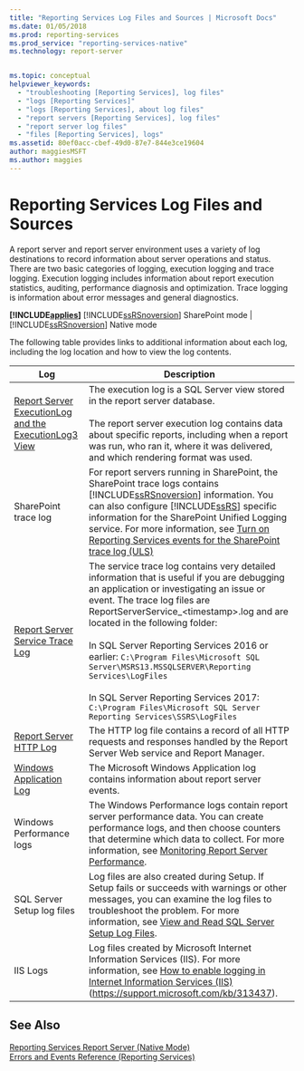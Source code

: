 ```yaml
---
title: "Reporting Services Log Files and Sources | Microsoft Docs"
ms.date: 01/05/2018
ms.prod: reporting-services
ms.prod_service: "reporting-services-native"
ms.technology: report-server


ms.topic: conceptual
helpviewer_keywords: 
  - "troubleshooting [Reporting Services], log files"
  - "logs [Reporting Services]"
  - "logs [Reporting Services], about log files"
  - "report servers [Reporting Services], log files"
  - "report server log files"
  - "files [Reporting Services], logs"
ms.assetid: 80ef0acc-cbef-49d0-87e7-844e3ce19604
author: maggiesMSFT
ms.author: maggies
---
```

# Reporting Services Log Files and Sources
  A report server and report server environment uses a variety of log destinations to record information about server operations and status. There are two basic categories of logging, execution logging and trace logging. Execution logging includes information about report execution statistics, auditing, performance diagnosis and optimization. Trace logging is information about error messages and general diagnostics.  
  
 **[!INCLUDE[applies](../../includes/applies-md.md)]**  [!INCLUDE[ssRSnoversion](../../includes/ssrsnoversion-md.md)] SharePoint mode | [!INCLUDE[ssRSnoversion](../../includes/ssrsnoversion-md.md)] Native mode  
  
 The following table provides links to additional information about each log, including the log location and how to view the log contents.  
  
|Log|Description|  
|---------|-----------------|  
|[Report Server ExecutionLog and the ExecutionLog3 View](../../reporting-services/report-server/report-server-executionlog-and-the-executionlog3-view.md)|The execution log is a SQL Server view stored in the report server database.<br /><br /> The report server execution log contains data about specific reports, including when a report was run, who ran it, where it was delivered, and which rendering format was used.|  
|SharePoint trace log|For report servers running in SharePoint, the SharePoint trace logs contains [!INCLUDE[ssRSnoversion](../../includes/ssrsnoversion-md.md)] information. You can also configure [!INCLUDE[ssRS](../../includes/ssrs.md)] specific information for the SharePoint Unified Logging service. For more information, see [Turn on Reporting Services events for the SharePoint trace log &#40;ULS&#41;](../../reporting-services/report-server/turn-on-reporting-services-events-for-the-sharepoint-trace-log-uls.md)|  
|[Report Server Service Trace Log](../../reporting-services/report-server/report-server-service-trace-log.md)|The service trace log contains very detailed information that is useful if you are debugging an application or investigating an issue or event. The trace log files are ReportServerService_\<timestamp>.log and are located in the following folder:<br /><br /> In SQL Server Reporting Services 2016 or earlier: `C:\Program Files\Microsoft SQL Server\MSRS13.MSSQLSERVER\Reporting Services\LogFiles`<br /><br /> In SQL Server Reporting Services 2017: `C:\Program Files\Microsoft SQL Server Reporting Services\SSRS\LogFiles`|  
|[Report Server HTTP Log](../../reporting-services/report-server/report-server-http-log.md)|The HTTP log file contains a record of all HTTP requests and responses handled by the Report Server Web service and Report Manager.|  
|[Windows Application Log](../../reporting-services/report-server/windows-application-log.md)|The Microsoft Windows Application log contains information about report server events.|  
|Windows Performance logs|The Windows Performance logs contain report server performance data. You can create performance logs, and then choose counters that determine which data to collect. For more information, see [Monitoring Report Server Performance](../../reporting-services/report-server/monitoring-report-server-performance.md).|  
|SQL Server Setup log files|Log files are also created during Setup. If Setup fails or succeeds with warnings or other messages, you can examine the log files to troubleshoot the problem. For more information, see [View and Read SQL Server Setup Log Files](../../database-engine/install-windows/view-and-read-sql-server-setup-log-files.md).|  
|IIS Logs|Log files created by Microsoft Internet Information Services (IIS). For more information, see [How to enable logging in Internet Information Services (IIS)](https://support.microsoft.com/kb/313437) (https://support.microsoft.com/kb/313437).|  
  
## See Also  
 [Reporting Services Report Server &#40;Native Mode&#41;](../../reporting-services/report-server/reporting-services-report-server-native-mode.md)   
 [Errors and Events Reference &#40;Reporting Services&#41;](../../reporting-services/troubleshooting/errors-and-events-reference-reporting-services.md)  
  
  
